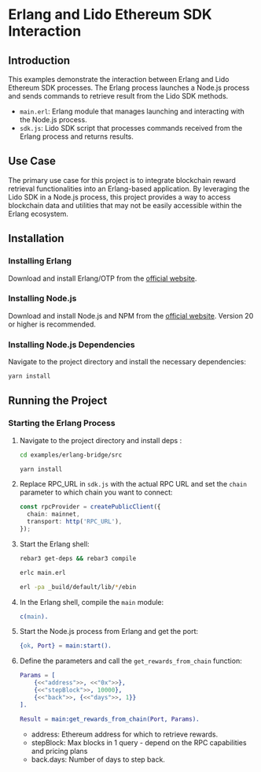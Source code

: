 # Erlang and Lido Ethereum SDK Interaction

## Introduction

This examples demonstrate the interaction between Erlang and Lido Ethereum SDK processes. The Erlang process launches a Node.js process and sends commands to retrieve result from the Lido SDK methods.

- `main.erl`: Erlang module that manages launching and interacting with the Node.js process.
- `sdk.js`: Lido SDK script that processes commands received from the Erlang process and returns results.

## Use Case

The primary use case for this project is to integrate blockchain reward retrieval functionalities into an Erlang-based application. By leveraging the Lido SDK in a Node.js process, this project provides a way to access blockchain data and utilities that may not be easily accessible within the Erlang ecosystem.

## Installation

### Installing Erlang

Download and install Erlang/OTP from the [official website](https://www.erlang.org/downloads).

### Installing Node.js

Download and install Node.js and NPM from the [official website](https://nodejs.org/). Version 20 or higher is recommended.

### Installing Node.js Dependencies

Navigate to the project directory and install the necessary dependencies:

```bash
yarn install
```

## Running the Project

### Starting the Erlang Process

1. Navigate to the project directory and install deps :

   ```bash
   cd examples/erlang-bridge/src

   yarn install
   ```

2. Replace RPC_URL in `sdk.js` with the actual RPC URL and set the `chain` parameter to which chain you want to connect:

   ```ts
   const rpcProvider = createPublicClient({
     chain: mainnet,
     transport: http('RPC_URL'),
   });
   ```

3. Start the Erlang shell:

   ```bash
   rebar3 get-deps && rebar3 compile
   ```

   ```bash
   erlc main.erl
   ```

   ```bash
   erl -pa _build/default/lib/*/ebin
   ```

4. In the Erlang shell, compile the `main` module:

   ```erlang
   c(main).
   ```

5. Start the Node.js process from Erlang and get the port:

   ```erlang
   {ok, Port} = main:start().
   ```

6. Define the parameters and call the `get_rewards_from_chain` function:

   ```erlang
   Params = [
       {<<"address">>, <<"0x">>},
       {<<"stepBlock">>, 10000},
       {<<"back">>, {<<"days">>, 1}}
   ].

   Result = main:get_rewards_from_chain(Port, Params).
   ```

   - address: Ethereum address for which to retrieve rewards.
   - stepBlock: Max blocks in 1 query - depend on the RPC capabilities and pricing plans
   - back.days: Number of days to step back.
